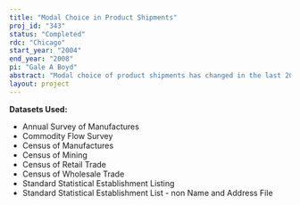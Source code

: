 ```yaml
---
title: "Modal Choice in Product Shipments"
proj_id: "343"
status: "Completed"
rdc: "Chicago"
start_year: "2004"
end_year: "2008"
pi: "Gale A Boyd"
abstract: "Modal choice of product shipments has changed in the last 20 years. This has implications for the shipping sector, transportation patterns, energy use, and pollution. This project examines the detailed data from the Commodity Flow Survey (CFS) linked to the LRD to estimate a model of mode choice. The National Energy Modeling system (NEMS) uses freight mode choice to forecast energy use in this sector, but is based on fixed shares from the 1977 CFS. The aggregate data show large shift in mode with higher value products are more likely to use premium shipment modes, like air freight. However, the aggregate data is insufficient to estimate the combined effects of shipper and shipment specific effects that the linked CFS and LRD can provide. This project estimates the industry and product specific determinants of this underlying economic choice that can be used in NEMS to improve its forecasting capability. The benefits to Census include linkages across entities in the CFS and LRD that may lead to a harmonization of the commodity definitions, quality estimates of the CFS value of shipments estimates, additional population characteristics on transportation mode choice and better imputation for non-response."
layout: project
---
```


**Datasets Used:**

  - Annual Survey of Manufactures 
  - Commodity Flow Survey 
  - Census of Manufactures 
  - Census of Mining 
  - Census of Retail Trade 
  - Census of Wholesale Trade 
  - Standard Statistical Establishment Listing 
  - Standard Statistical Establishment List - non Name and Address File 

